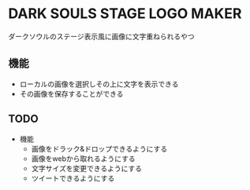 # DARK SOULS STAGE LOGO MAKER

ダークソウルのステージ表示風に画像に文字重ねられるやつ

## 機能

- ローカルの画像を選択しその上に文字を表示できる
- その画像を保存することができる

## TODO

- 機能
    - 画像をドラック&ドロップできるようにする
    - 画像をwebから取れるようにする
    - 文字サイズを変更できるようにする
    - ツイートできるようにする

